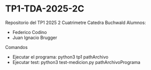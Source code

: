 # TP1-TDA-2025-2C
Repositorio del TP1 2025 2 Cuatrimetre Catedra Buchwald
Alumnos:
- Federico Codino
- Juan Ignacio Brugger

Comandos
- Ejecutar el programa: python3 tp1 pathArchivo
- Ejecutar test: python3 test-medicion.py pathArchivoPrograma
